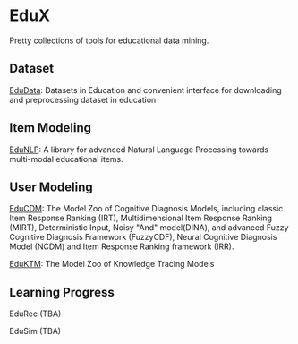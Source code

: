 # EduX
Pretty collections of tools for educational data mining.

## Dataset

[EduData](https://github.com/bigdata-ustc/EduData): Datasets in Education and convenient interface for downloading and preprocessing dataset in education


## Item Modeling

[EduNLP](https://github.com/bigdata-ustc/EduNLP): A library for advanced Natural Language Processing towards multi-modal educational items.

## User Modeling

[EduCDM](https://github.com/bigdata-ustc/EduCDM): The Model Zoo of Cognitive Diagnosis Models, including classic Item Response Ranking (IRT), Multidimensional Item Response Ranking (MIRT), Deterministic Input, Noisy "And" model(DINA), and advanced Fuzzy Cognitive Diagnosis Framework (FuzzyCDF), Neural Cognitive Diagnosis Model (NCDM) and Item Response Ranking framework (IRR).

[EduKTM](https://github.com/bigdata-ustc/EduKTM): The Model Zoo of Knowledge Tracing Models

## Learning Progress

EduRec (TBA)

EduSim (TBA)


